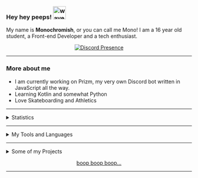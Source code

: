 ### Hey hey peeps! <img src= "https://cdn.discordapp.com/emojis/711935212363448413.gif" alt='wave' width="35px">

My name is **Monochromish**, or you can call me Mono! I am a 16 year old student, a Front-end Developer and a tech enthusiast.

<p align="center">
   <a href="https://discord.com/users/500315184510795819" target="_blank" rel="nofollow">
      <img src="https://lanyard-profile-readme.vercel.app/api/500315184510795819?idleMessage=Mostly%20sleeping💤" alt="Discord Presence" align="center">
   </a>
</p>

---

### More about me

* I am currently working on Prizm, my very own Discord bot written in JavaScript all the way.
* Learning Kotlin and somewhat Python
* Love Skateboarding and Athletics

---

<details>
  <summary>Statistics</summary>

[![Monochromish's Stats](https://github-readme-stats.vercel.app/api?username=Monochromish&show_icons=true&theme=dracula)](https://github.com/Monochromish/github-readme-stats)

<img align="center" src="https://github-readme-stats.vercel.app/api/top-langs/?username=Monochromish&theme=dracula" />

</details>

---

<details>
  <summary>My Tools and Languages</summary>

<div>
<br />
<img align="left" alt="Visual Studio Code Insider" width="26px" src="https://upload.wikimedia.org/wikipedia/commons/thumb/4/4b/Visual_Studio_Code_Insiders_1.36_icon.svg/1200px-Visual_Studio_Code_Insiders_1.36_icon.svg.png" />
<img align="left" alt="Github Desktop" width="26px" src="https://upload.wikimedia.org/wikipedia/commons/thumb/a/ae/Github-desktop-logo-symbol.svg/1024px-Github-desktop-logo-symbol.svg.png" /><br />
<br />
<img align="left" alt="js" width="26px" src="https://i.imgur.com/3u1wzwE.png"/> 
<img align="left" alt="HTML" width="26px" src="https://imgur.com/v4EalJA.png"/>
<img align="left" alt="CSS" width="18px" src="https://upload.wikimedia.org/wikipedia/commons/thumb/d/d5/CSS3_logo_and_wordmark.svg/1200px-CSS3_logo_and_wordmark.svg.png"/>
<img align="left" alt="Electron.js" width="26px" src="https://upload.wikimedia.org/wikipedia/commons/thumb/9/91/Electron_Software_Framework_Logo.svg/1200px-Electron_Software_Framework_Logo.svg.png"/>
<img align="left" alt="Node.js" width="26px" src="https://i.imgur.com/tYLFZBh.png"/> <br><br>
</div>
</details>

---

<details>
  <summary>Some of my Projects</summary>

[Prizm](http://prizmbot.tk) & [Prizm's Website](https://github.com/prizm-project/Prizm-Website):<br />
Discord's Best Utilitarian & Fun Bot // Slash-Only.

[Last.fm-Discord-Rich-Presence](https://github.com/Monochromish/Last.fm-Discord-Rich-Presence):<br />
An elegant, efficient, easy-to-setup and arguably the best Last.fm discord rich presence!

[Kalopsia-Bot](https://github.com/Monochromish/Kalopsia-Bot):<br />
♠️ A Powerful Open-Source Discord Bot written in JavaScript with many moderation, fun, economy, music, utility commands ♠️

</details>

<p align="center">
   <a href="https://monolul.me" target="_blank" rel="nofollow">
      boop boop boop...
   </a>
</p>

---
